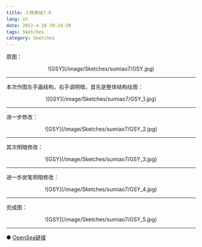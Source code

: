 ```yaml
---
title: 人物素描7.0
lang: zh
date: 2022-4-10 20:24:20
tags: Sketches
category: Sketches
---
```


原图：

<center>![GSY](/image/Sketches/sumiao7/GSY.jpg)</center>

----------------------------------------  

本次作图左手画结构，右手调明暗，首先是整体结构绘图：

<center>![GSY](/image/Sketches/sumiao7/GSY_1.jpg)</center>

----------------------------------------  

进一步修改：

<center>![GSY](/image/Sketches/sumiao7/GSY_2.jpg)</center>

----------------------------------------  

其次明暗修改：

<center>![GSY](/image/Sketches/sumiao7/GSY_3.jpg)</center>

----------------------------------------  

进一步炭笔明暗修改：

<center>![GSY](/image/Sketches/sumiao7/GSY_4.jpg)</center>

----------------------------------------  

完成图：

<center>![GSY](/image/Sketches/sumiao7/GSY_5.jpg)</center>

----------------------------------------  

● [OpenSea链接](https://opensea.io/assets/0x495f947276749ce646f68ac8c248420045cb7b5e/5538608732828411082250453030091092578936762873171210564831323246728581218305 "The Snowboard Girl")

<nft-card
contractAddress="0x495f947276749ce646f68ac8c248420045cb7b5e"
tokenId="5538608732828411082250453030091092578936762873171210564831323246728581218305">
</nft-card>
<script src="https://unpkg.com/embeddable-nfts/dist/nft-card.min.js"></script>
